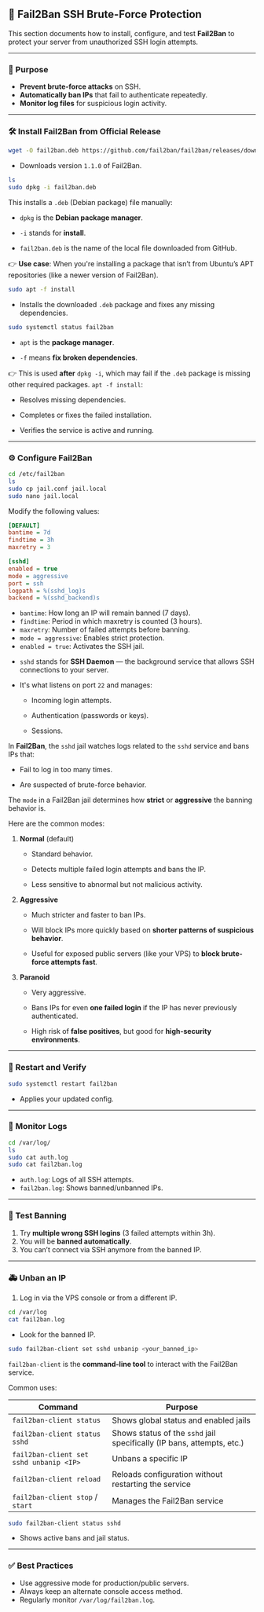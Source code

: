 ## 🚫 Fail2Ban SSH Brute-Force Protection

This section documents how to install, configure, and test **Fail2Ban** to protect your server from unauthorized SSH login attempts.

---

### 🧭 Purpose

* **Prevent brute-force attacks** on SSH.
* **Automatically ban IPs** that fail to authenticate repeatedly.
* **Monitor log files** for suspicious login activity.

---

### 🛠️ Install Fail2Ban from Official Release

```bash
wget -O fail2ban.deb https://github.com/fail2ban/fail2ban/releases/download/1.1.0/fail2ban_1.1.0-1.upstream1_all.deb
```

* Downloads version `1.1.0` of Fail2Ban.

```bash
ls
sudo dpkg -i fail2ban.deb
```
This installs a `.deb` (Debian package) file manually:

- `dpkg` is the **Debian package manager**.
    
- `-i` stands for **install**.
    
- `fail2ban.deb` is the name of the local file downloaded from GitHub.
    

👉 **Use case**: When you're installing a package that isn’t from Ubuntu’s APT repositories (like a newer version of Fail2Ban).

```bash
sudo apt -f install
```

* Installs the downloaded `.deb` package and fixes any missing dependencies.

```bash
sudo systemctl status fail2ban
```

- `apt` is the **package manager**.
    
- `-f` means **fix broken dependencies**.
    

👉 This is used **after** `dpkg -i`, which may fail if the `.deb` package is missing other required packages. `apt -f install`:

- Resolves missing dependencies.
    
- Completes or fixes the failed installation.

* Verifies the service is active and running.

---

### ⚙️ Configure Fail2Ban

```bash
cd /etc/fail2ban
ls
sudo cp jail.conf jail.local
sudo nano jail.local
```

Modify the following values:

```ini
[DEFAULT]
bantime = 7d
findtime = 3h
maxretry = 3

[sshd]
enabled = true
mode = aggressive
port = ssh
logpath = %(sshd_log)s
backend = %(sshd_backend)s
```

* `bantime`: How long an IP will remain banned (7 days).
* `findtime`: Period in which maxretry is counted (3 hours).
* `maxretry`: Number of failed attempts before banning.
* `mode = aggressive`: Enables strict protection.
* `enabled = true`: Activates the SSH jail.

- `sshd` stands for **SSH Daemon** — the background service that allows SSH connections to your server.
    
- It's what listens on port `22` and manages:
    
    - Incoming login attempts.
        
    - Authentication (passwords or keys).
        
    - Sessions.
        

In **Fail2Ban**, the `sshd` jail watches logs related to the `sshd` service and bans IPs that:

- Fail to log in too many times.
    
- Are suspected of brute-force behavior.
    

The `mode` in a Fail2Ban jail determines how **strict** or **aggressive** the banning behavior is.

Here are the common modes:

1. **Normal** (default)

	- Standard behavior.
    
	- Detects multiple failed login attempts and bans the IP.
    
	- Less sensitive to abnormal but not malicious activity.
    

2. **Aggressive**

	- Much stricter and faster to ban IPs.
	    
	- Will block IPs more quickly based on **shorter patterns of suspicious behavior**.
    
	- Useful for exposed public servers (like your VPS) to **block brute-force attempts fast**.
    

3. **Paranoid**

	- Very aggressive.
    
	- Bans IPs for even **one failed login** if the IP has never previously authenticated.
    
	- High risk of **false positives**, but good for **high-security environments**.


---

### 🔄 Restart and Verify

```bash
sudo systemctl restart fail2ban
```

* Applies your updated config.

---

### 📂 Monitor Logs

```bash
cd /var/log/
ls
sudo cat auth.log
sudo cat fail2ban.log
```

* `auth.log`: Logs of all SSH attempts.
* `fail2ban.log`: Shows banned/unbanned IPs.

---

### 🧪 Test Banning

1. Try **multiple wrong SSH logins** (3 failed attempts within 3h).
2. You will be **banned automatically**.
3. You can’t connect via SSH anymore from the banned IP.

---

### 🚑 Unban an IP

1. Log in via the VPS console or from a different IP.

```bash
cd /var/log
cat fail2ban.log
```

* Look for the banned IP.

```bash
sudo fail2ban-client set sshd unbanip <your_banned_ip>
```
`fail2ban-client` is the **command-line tool** to interact with the Fail2Ban service.

Common uses:

|Command|Purpose|
|---|---|
|`fail2ban-client status`|Shows global status and enabled jails|
|`fail2ban-client status sshd`|Shows status of the `sshd` jail specifically (IP bans, attempts, etc.)|
|`fail2ban-client set sshd unbanip <IP>`|Unbans a specific IP|
|`fail2ban-client reload`|Reloads configuration without restarting the service|
|`fail2ban-client stop` / `start`|Manages the Fail2Ban service|


```bash
sudo fail2ban-client status sshd
```

* Shows active bans and jail status.

---

### ✅ Best Practices

* Use aggressive mode for production/public servers.
* Always keep an alternate console access method.
* Regularly monitor `/var/log/fail2ban.log`.
